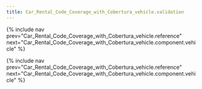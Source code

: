 ```yaml
---
title: Car_Rental_Code_Coverage_with_Cobertura_vehicle.validation
---
```

{% include nav prev="Car_Rental_Code_Coverage_with_Cobertura_vehicle.reference" next="Car_Rental_Code_Coverage_with_Cobertura_vehicle.component.vehicle" %}


{% include nav prev="Car_Rental_Code_Coverage_with_Cobertura_vehicle.reference" next="Car_Rental_Code_Coverage_with_Cobertura_vehicle.component.vehicle" %}
